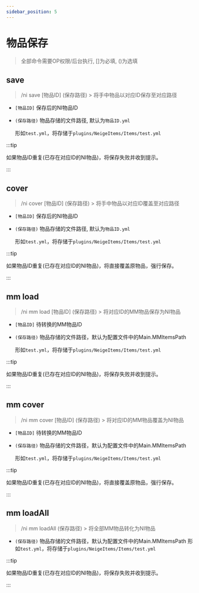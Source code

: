 ```yaml
---
sidebar_position: 5
---
```


# 物品保存

> 全部命令需要OP权限/后台执行, []为必填, ()为选填

## save

> /ni save [物品ID] (保存路径) > 将手中物品以对应ID保存至对应路径

* `[物品ID]` 保存后的NI物品ID
* `(保存路径)` 物品存储的文件路径, 默认为`物品ID.yml`

  形如`test.yml`，将存储于`plugins/NeigeItems/Items/test.yml`

:::tip

如果物品ID重复(已存在对应ID的NI物品)，将保存失败并收到提示。

:::

## cover

> /ni cover [物品ID] (保存路径) > 将手中物品以对应ID覆盖至对应路径

* `[物品ID]` 保存后的NI物品ID
* `(保存路径)` 物品存储的文件路径, 默认为`物品ID.yml`

  形如`test.yml`，将存储于`plugins/NeigeItems/Items/test.yml`

:::tip

如果物品ID重复(已存在对应ID的NI物品)，将直接覆盖原物品，强行保存。

:::

## mm load

> /ni mm load [物品ID] (保存路径) > 将对应ID的MM物品保存为NI物品

* `[物品ID]` 待转换的MM物品ID
* `(保存路径)` 物品存储的文件路径，默认为配置文件中的Main.MMItemsPath

  形如`test.yml`，将存储于`plugins/NeigeItems/Items/test.yml`

:::tip

如果物品ID重复(已存在对应ID的NI物品)，将保存失败并收到提示。

:::

## mm cover

> /ni mm cover [物品ID] (保存路径) > 将对应ID的MM物品覆盖为NI物品

* `[物品ID]` 待转换的MM物品ID
* `(保存路径)` 物品存储的文件路径，默认为配置文件中的Main.MMItemsPath

  形如`test.yml`，将存储于`plugins/NeigeItems/Items/test.yml`

:::tip

如果物品ID重复(已存在对应ID的NI物品)，将直接覆盖原物品，强行保存。

:::

## mm loadAll

> /ni mm loadAll (保存路径) > 将全部MM物品转化为NI物品

* `(保存路径)` 物品存储的文件路径，默认为配置文件中的Main.MMItemsPath
  形如`test.yml`，将存储于`plugins/NeigeItems/Items/test.yml`

:::tip

如果物品ID重复(已存在对应ID的NI物品)，将保存失败并收到提示。

:::

